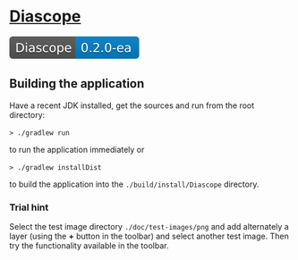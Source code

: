 # [Diascope](https://github.com/berndmichaely/diascope)

![version](doc/shields/version.svg "version")

## Building the application

Have a recent JDK installed, get the sources and run from the root directory:

`> ./gradlew run`

to run the application immediately or

`> ./gradlew installDist`

to build the application into the `./build/install/Diascope` directory.

### Trial hint

Select the test image directory `./doc/test-images/png` and add alternately a layer (using the **+** button in the toolbar) and select another test image. Then try the functionality available in the toolbar.
